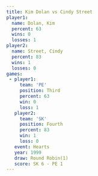 ```yaml
---
title: Kim Dolan vs Cindy Street
player1:             
  name: Dolan, Kim   
  percent: 63        
  wins: 0            
  losses: 1          
player2:             
  name: Street, Cindy
  percent: 83        
  wins: 1            
  losses: 0          
games:
 - player1:         
     team: 'PE'     
     position: Third
     percent: 63    
     win: 0         
     loss: 1        
   player2:          
     team: 'SK'      
     position: Fourth
     percent: 83     
     win: 1          
     loss: 0         
   event: Hearts       
   year: 1999          
   draw: Round Robin(1)
   score: SK 6 - PE 1  
---
```

